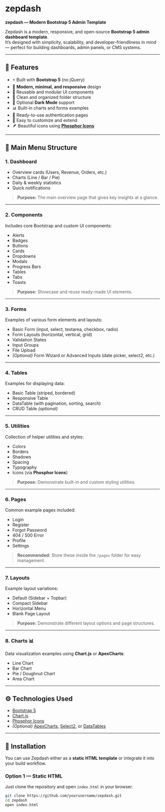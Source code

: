 # zepdash
**zepdash — Modern Bootstrap 5 Admin Template**

Zepdash is a modern, responsive, and open-source **Bootstrap 5 admin dashboard template**.  
It’s designed with simplicity, scalability, and developer-friendliness in mind — perfect for building dashboards, admin panels, or CMS systems.

---

## 🚀 Features
- ⚡ Built with **Bootstrap 5** (no jQuery)
- 💎 **Modern, minimal, and responsive** design
- 🧩 Reusable and modular UI components
- 🧭 Clean and organized folder structure
- 🌙 Optional **Dark Mode** support
- 📊 Built-in charts and forms examples
- 🔐 Ready-to-use authentication pages
- 🧱 Easy to customize and extend
- 🪶 Beautiful icons using **[Phosphor Icons](https://phosphoricons.com/)**

---

## 🧭 Main Menu Structure

### 1. **Dashboard**
- Overview cards (Users, Revenue, Orders, etc.)
- Charts (Line / Bar / Pie)
- Daily & weekly statistics
- Quick notifications

> **Purpose:** The main overview page that gives key insights at a glance.

---

### 2. **Components**
Includes core Bootstrap and custom UI components:
- Alerts  
- Badges  
- Buttons  
- Cards  
- Dropdowns  
- Modals  
- Progress Bars  
- Tables  
- Tabs  
- Toasts  

> **Purpose:** Showcase and reuse ready-made UI elements.

---

### 3. **Forms**
Examples of various form elements and layouts:
- Basic Form (input, select, textarea, checkbox, radio)
- Form Layouts (horizontal, vertical, grid)
- Validation States
- Input Groups
- File Upload  
- *(Optional)* Form Wizard or Advanced Inputs (date picker, select2, etc.)

---

### 4. **Tables**
Examples for displaying data:
- Basic Table (striped, bordered)
- Responsive Table
- DataTable (with pagination, sorting, search)
- CRUD Table *(optional)*

---

### 5. **Utilities**
Collection of helper utilities and styles:
- Colors  
- Borders  
- Shadows  
- Spacing  
- Typography  
- Icons (via **Phosphor Icons**)  

> **Purpose:** Demonstrate built-in and custom styling utilities.

---

### 6. **Pages**
Common example pages included:
- Login  
- Register  
- Forgot Password  
- 404 / 500 Error  
- Profile  
- Settings  

> **Recommended:** Store these inside the `/pages` folder for easy management.

---

### 7. **Layouts**
Example layout variations:
- Default (Sidebar + Topbar)
- Compact Sidebar
- Horizontal Menu
- Blank Page Layout  

> **Purpose:** Demonstrate different layout options and page structures.

---

### 8. **Charts 📊**
Data visualization examples using **Chart.js** or **ApexCharts**:
- Line Chart  
- Bar Chart  
- Pie / Doughnut Chart  
- Area Chart  

---

## ⚙️ Technologies Used
- [Bootstrap 5](https://getbootstrap.com/)
- [Chart.js](https://www.chartjs.org/)
- [Phosphor Icons](https://phosphoricons.com/)
- *(Optional)* [ApexCharts](https://apexcharts.com/), [Select2](https://select2.org/), or [DataTables](https://datatables.net/)

---

## 🧩 Installation

You can use Zepdash either as a **static HTML template** or integrate it into your build workflow.

### Option 1 — Static HTML
Just clone the repository and open `index.html` in your browser.
```bash
git clone https://github.com/yourusername/zepdash.git
cd zepdash
open index.html